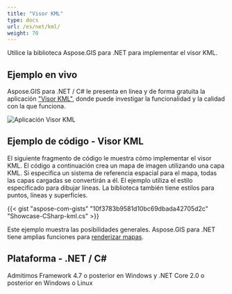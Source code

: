 ```yaml
---
title: "Visor KML"
type: docs
url: /es/net/kml/
weight: 70
---
```


Utilice la biblioteca Aspose.GIS para .NET para implementar el visor KML.

## **Ejemplo en vivo**

Aspose.GIS para .NET / C# le presenta en línea y de forma gratuita la aplicación ["Visor KML"](https://products.aspose.app/gis/viewer/kml), donde puede investigar la funcionalidad y la calidad con la que funciona.

![Aplicación Visor KML](viewer.png)

## **Ejemplo de código - Visor KML**

El siguiente fragmento de código le muestra cómo implementar el visor KML. El código a continuación crea un mapa de imagen utilizando una capa KML. Si especifica un sistema de referencia espacial para el mapa, todas las capas cargadas se convertirán a él.
El ejemplo utiliza el estilo especificado para dibujar líneas. La biblioteca también tiene estilos para puntos, líneas y superficies.

{{< gist "aspose-com-gists" "10f3783b9581d10bc69dbada42705d2c" "Showcase-CSharp-kml.cs" >}}

Este ejemplo muestra las posibilidades generales. Aspose.GIS para .NET tiene amplias funciones para [renderizar mapas](https://docs.aspose.com/gis/net/map-rendering/).

## **Plataforma - .NET / C#**

Admitimos Framework 4.7 o posterior en Windows y .NET Core 2.0 o posterior en Windows o Linux
